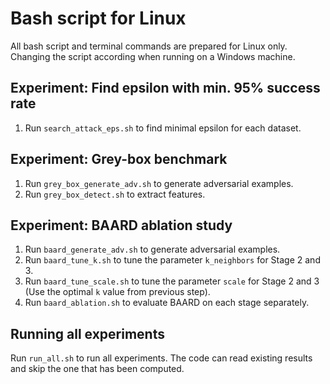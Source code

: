 # Bash script for Linux

All bash script and terminal commands are prepared for Linux only. Changing the script according when running on a Windows machine.

## Experiment: Find epsilon with min. 95% success rate

1. Run `search_attack_eps.sh` to find minimal epsilon for each dataset.

## Experiment: Grey-box benchmark

1. Run `grey_box_generate_adv.sh` to generate adversarial examples.
2. Run `grey_box_detect.sh` to extract features.

## Experiment: BAARD ablation study

1. Run `baard_generate_adv.sh` to generate adversarial examples.
2. Run `baard_tune_k.sh` to tune the parameter `k_neighbors` for Stage 2 and 3.
3. Run `baard_tune_scale.sh` to tune the parameter `scale` for Stage 2 and 3 (Use the optimal `k` value from previous step).
4. Run `baard_ablation.sh` to evaluate BAARD on each stage separately.

## Running all experiments

Run `run_all.sh` to run all experiments. The code can read existing results and skip the one that has been computed.
